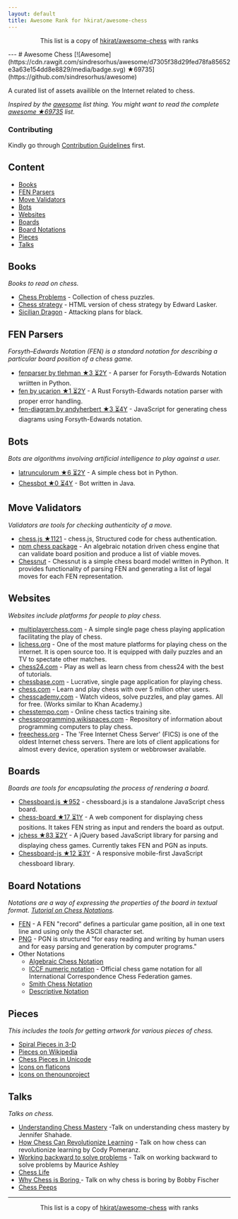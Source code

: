 ```yaml
---
layout: default
title: Awesome Rank for hkirat/awesome-chess
---
```


<p align="center">
	This list is a copy of <a href="https://github.com/hkirat/awesome-chess">hkirat/awesome-chess</a> with ranks
</p>
---
# Awesome Chess [![Awesome](https://cdn.rawgit.com/sindresorhus/awesome/d7305f38d29fed78fa85652e3a63e154dd8e8829/media/badge.svg) ★69735](https://github.com/sindresorhus/awesome)

A curated list of assets availible on the Internet related to chess.

*Inspired by the [awesome](https://github.com/sindresorhus/awesome) list thing. You might want to read the complete [awesome ★69735](https://github.com/sindresorhus/awesome) list.*

### Contributing
Kindly go through [Contribution Guidelines](https://github.com/hkirat/awesome-chess/blob/master/CONTRIBUTING.md#contribution-guidelines) first.

Content
---
 - [Books](#books)
 - [FEN Parsers](#fen-parsers)
 - [Move Validators](#move-validators)
 - [Bots](#bots)
 - [Websites](#websites)
 - [Boards](#boards)
 - [Board Notations](#board-notations)
 - [Pieces](#pieces)
 - [Talks](#talks)

Books
---
*Books to read on chess.*

 - [Chess Problems](https://kairavacademydotcom.files.wordpress.com/2013/06/john-thursby-75-chess-problems.pdf) - Collection of chess puzzles.
 - [Chess strategy](http://www.gutenberg.org/cache/epub/5614/pg5614-images.html) - HTML version of chess strategy by Edward Lasker.
 - [Sicilian Dragon](http://www.chesscity.com/PDF/Sicilian_Dragon_Black_Attacks_ssd.pdf) - Attacking plans for black.

FEN Parsers
---
*Forsyth–Edwards Notation (FEN) is a standard notation for describing a particular board position of a chess game.*

 - [fenparser by tlehman ★3 ⏳2Y](https://github.com/tlehman/fenparser) - A parser for Forsyth-Edwards Notation wriitten in Python.
 - [fen by ucarion ★1 ⏳2Y](https://github.com/ucarion/fen) - A Rust Forsyth-Edwards notation parser with proper error handling.
 - [fen-diagram by andyherbert ★3 ⏳4Y](https://github.com/andyherbert/fen-diagram) - JavaScript for generating chess diagrams using Forsyth-Edwards notation.

Bots
---
*Bots are algorithms involving artificial intelligence to play against a user.*

 - [latrunculorum ★6 ⏳2Y](https://github.com/benwr/latrunculorum) - A simple chess bot in Python.
 - [Chessbot ★0 ⏳4Y](https://github.com/jfabeel/Chessbot) - Bot written in Java.

Move Validators
---
*Validators are tools for checking authenticity of a move.*

 - [chess.js ★1121](https://github.com/jhlywa/chess.js) - chess.js, Structured code for chess authentication.
 - [npm chess package](https://www.npmjs.com/package/chess) - An algebraic notation driven chess engine that can validate board position and produce a list of viable moves.
 - [Chessnut](https://github.com/cgearhart/Chessnut.git) - Chessnut is a simple chess board model written in Python. It provides functionality of parsing FEN and generating a list of legal moves for each FEN representation.

Websites
---
*Websites include platforms for people to play chess.*

 - [multiplayerchess.com](multiplayerchess.com) - A simple single page chess playing application facilitating the play of chess.
 - [lichess.org](http://en.lichess.org/) - One of the most mature platforms for playing chess on the internet. It is open source too. It is equipped with daily puzzles and an TV to spectate other matches.
 - [chess24.com](https://chess24.com/en/play/chess) - Play as well as learn chess from chess24 with the best of tutorials.
 - [chessbase.com](http://play.chessbase.com/js/apps/playchess/) - Lucrative, single page application for playing chess. 
 - [chess.com](http://www.chess.com/) - Learn and play chess with over 5 million other users.
 - [chesscademy.com](https://www.chesscademy.com/) - Watch videos, solve puzzles, and play games. All for free. (Works similar to Khan Academy.)
 - [chesstempo.com](chesstempo.com) - Online chess tactics training site.
 - [chessprogramming.wikispaces.com](https://chessprogramming.wikispaces.com/) - Repository of information about programming computers to play chess.
 - [freechess.org](http://freechess.org/) - The 'Free Internet Chess Server' (FICS) is one of the oldest Internet chess servers. There are lots of client applications for almost every device, operation system or webbrowser available.

Boards
---
*Boards are tools for encapsulating the process of rendering a board.*

 - [Chessboard.js ★952](https://github.com/oakmac/chessboardjs) - chessboard.js is a standalone JavaScript chess board.
 - [chess-board ★17 ⏳1Y](https://github.com/laat/chess-board) - A web component for displaying chess positions. It takes FEN string as input and renders the board as output.
 - [jchess ★83 ⏳2Y](https://github.com/bmarini/jchess) - A jQuery based JavaScript library for parsing and displaying chess games. Currently takes FEN and PGN as inputs.
 - [Chessboard-js ★12 ⏳3Y](https://github.com/caustique/chessboard-js) - A responsive mobile-first JavaScript chessboard library.

Board Notations
---
*Notations are a way of expressing the properties of the board in textual format. [Tutorial on Chess Notations](http://chess.eusa.ed.ac.uk/Chess/Rules/notation.html).*

 - [FEN](https://en.wikipedia.org/wiki/Forsyth%E2%80%93Edwards_Notation) - A FEN "record" defines a particular game position, all in one text line and using only the ASCII character set.
 - [PNG](http://www6.chessclub.com/help/PGN-spec) - PGN is structured "for easy reading and writing by human users and for easy parsing and generation by computer programs." 
 - Other Notations
 	- [Algebraic Chess Notation](https://en.wikipedia.org/wiki/Algebraic_notation_(chess))
 	- [ICCF numeric notation](https://en.wikipedia.org/wiki/ICCF_numeric_notation) - Official chess game notation for all International Correspondence Chess Federation games.
 	- [Smith Chess Notation](http://www6.chessclub.com/chessviewer/smith.html)
 	- [Descriptive Notation](https://en.wikipedia.org/wiki/Descriptive_notation)

Pieces
---
*This includes the tools for getting artwork for various pieces of chess.*

 - [Spiral Pieces in 3-D](https://www.thingiverse.com/thing:470700)
 - [Pieces on Wikipedia](https://commons.wikimedia.org/wiki/Category:PNG_chess_pieces/Standard_transparent)
 - [Chess Pieces in Unicode](https://en.wikipedia.org/wiki/Chess_symbols_in_Unicode)
 - [Icons on flaticons](http://www.flaticon.com/search/chess)
 - [Icons on thenounproject](https://thenounproject.com/search/?q=chess)

Talks
---
*Talks on chess.*
 
 - [Understanding Chess Mastery](https://www.youtube.com/watch?v=fPopQaY7Og4) -Talk on understanding chess mastery by Jennifer Shahade.
 - [How Chess Can Revolutionize Learning](https://www.youtube.com/watch?v=A3yDvM8aplY) - Talk on how chess can revolutionize learning by Cody Pomeranz.
 - [Working backward to solve problems](https://www.youtube.com/watch?v=v34NqCbAA1c) - Talk on working backward to solve problems by Maurice Ashley
 - [Chess Life](https://www.youtube.com/watch?v=lgCSo1Txw3c)
 - [Why Chess is Boring ](https://www.youtube.com/watch?v=7EuxVOgrEig) - Talk on why chess is boring by Bobby Fischer
 - [Chess Peeps](https://www.youtube.com/watch?v=p027ysBt0_M)
---
<p align="center">
	This list is a copy of <a href="https://github.com/hkirat/awesome-chess">hkirat/awesome-chess</a> with ranks
</p>

